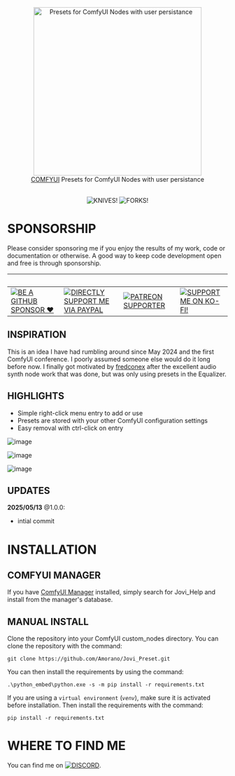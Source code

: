 <div align="center">
<picture>
  <source srcset="https://raw.githubusercontent.com/Amorano/Jovimetrix-examples/refs/heads/master/res/logo-jovi_preset.png">
  <img alt="Presets for ComfyUI Nodes with user persistance" width="384" height="384">
</picture>
</div>
<div align="center">
<a href="https://github.com/comfyanonymous/ComfyUI">COMFYUI</a> Presets for ComfyUI Nodes with user persistance<br><br>
</div>

<div align="center">

![KNIVES!](https://badgen.net/github/open-issues/Amorano/Jovi_Preset)
![FORKS!](https://badgen.net/github/forks/Amorano/Jovi_Preset)

</div>

<!---------------------------------------------------------------------------->

# SPONSORSHIP

Please consider sponsoring me if you enjoy the results of my work, code or documentation or otherwise. A good way to keep code development open and free is through sponsorship.

<div align="center">

&nbsp;|&nbsp;|&nbsp;|&nbsp;
-|-|-|-
[![BE A GITHUB SPONSOR ❤️](https://img.shields.io/badge/sponsor-30363D?style=for-the-badge&logo=GitHub-Sponsors&logoColor=#EA4AAA)](https://github.com/sponsors/Amorano) | [![DIRECTLY SUPPORT ME VIA PAYPAL](https://img.shields.io/badge/PayPal-00457C?style=for-the-badge&logo=paypal&logoColor=white)](https://www.paypal.com/paypalme/onarom) | [![PATREON SUPPORTER](https://img.shields.io/badge/Patreon-F96854?style=for-the-badge&logo=patreon&logoColor=white)](https://www.patreon.com/joviex) | [![SUPPORT ME ON KO-FI!](https://ko-fi.com/img/githubbutton_sm.svg)](https://ko-fi.com/alexandermorano)
</div>

## INSPIRATION

This is an idea I have had rumbling around since May 2024 and the first ComfyUI conference. I poorly assumed someone else would do it long before now. I finally got motivated by [fredconex](https://github.com/fredconex) after the excellent audio synth node work that was done, but was only using presets in the Equalizer.

## HIGHLIGHTS

* Simple right-click menu entry to add or use
* Presets are stored with your other ComfyUI configuration settings
* Easy removal with ctrl-click on entry

![image](https://github.com/user-attachments/assets/09f9e7e7-4fd1-48bc-91e0-8da90d214140)

![image](https://github.com/user-attachments/assets/a56b8a52-edda-4c1f-8af5-af7a9b0f814e)

![image](https://github.com/user-attachments/assets/98c26d0b-eb97-4a0c-860b-f0a59e9860cc)

## UPDATES

**2025/05/13** @1.0.0:
* intial commit

# INSTALLATION

## COMFYUI MANAGER

If you have [ComfyUI Manager](https://github.com/ltdrdata/ComfyUI-Manager) installed, simply search for Jovi_Help and install from the manager's database.

## MANUAL INSTALL
Clone the repository into your ComfyUI custom_nodes directory. You can clone the repository with the command:
```
git clone https://github.com/Amorano/Jovi_Preset.git
```
You can then install the requirements by using the command:
```
.\python_embed\python.exe -s -m pip install -r requirements.txt
```
If you are using a <code>virtual environment</code> (<code><i>venv</i></code>), make sure it is activated before installation. Then install the requirements with the command:
```
pip install -r requirements.txt
```
# WHERE TO FIND ME

You can find me on [![DISCORD](https://dcbadge.vercel.app/api/server/62TJaZ3Z5r?style=flat-square)](https://discord.gg/62TJaZ3Z5r).

